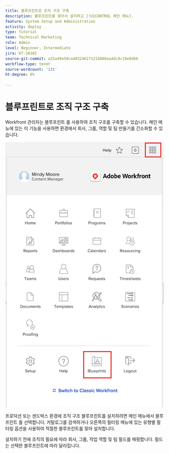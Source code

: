 ```yaml
---
title: 블루프린트로 조직 구조 구축
description: 블루프린트를 찾아서 설치하고 [!UICONTROL 메인 메뉴].
feature: System Setup and Administration
activity: deploy
type: Tutorial
team: Technical Marketing
role: Admin
level: Beginner, Intermediate
jira: KT-10102
source-git-commit: a25a49e59ca483246271214886ea4dc9c10e8d66
workflow-type: tm+mt
source-wordcount: '131'
ht-degree: 0%

---
```




# 블루프린트로 조직 구조 구축

Workfront 관리자는 블루프린트 를 사용하여 조직 구조를 구축할 수 있습니다. 메인 메뉴에 있는 이 기능을 사용하면 환경에서 회사, 그룹, 역할 및 팀 만들기를 간소화할 수 있습니다.

![을 사용한 조직 구조 [!UICONTROL 블루프린트]](assets/BP_orgstructure_01.png)

프로덕션 또는 샌드박스 환경에 조직 구조 블루프린트를 설치하려면 메인 메뉴에서 블루프린트 를 선택합니다. 카탈로그를 검색하거나 오른쪽의 필터링 메뉴에 있는 유형별 필터링 옵션을 사용하여 적절한 블루프린트를 찾아 설치합니다.

설치하기 전에 조직의 필요에 따라 회사, 그룹, 작업 역할 및 팀 필드를 매핑합니다. 필드는 선택한 블루프린트에 따라 달라집니다.

<!--Note: There are two types of Blueprints—Project Template and Organizational Structure. For more information on using blueprints and steps you need to take following installation, refer to the Blueprints articles.-->
